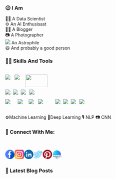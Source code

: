 ### **😉 I Am**
🐱‍💻 A Data Scientist <br>
⚙️ An AI Enthusisast  <br>
✍🏻 A Blogger <br>
📷 A Photographer <br>
<img src='https://bit.ly/2YaDLiS' width='20px'> An Astrophile <br>
😆 And probably a good person

### **🤹🏻 Skills And Tools**
<!-- Languages -->
<br><img align='left' src='https://bit.ly/3EYyjjH' width=30> 
<img align='left' src='https://bit.ly/3ogq5xA' width=35>
<img align='left' src='https://bit.ly/39IfT8q' width=70 height=40> <br>

<!-- Tools -->
<br><img align='left' src='https://bit.ly/3AQytHp' width=25>
<img align='left' src='https://bit.ly/3zNS6i0' width=25>
<img align='left' src='https://bit.ly/3m36kqI' width=27>
<img align='left' src='https://bit.ly/3APQs0S' width=35> <br>

<!-- Libraries -->
<img align='left' src='https://bit.ly/3ie6Dh2' width=40>
<img align='left' src='https://bit.ly/3EVSDCp' width=35> 
<img align='left' src='https://bit.ly/2ZFwHLJ' width=30> 
<img align='left' src='https://bit.ly/3kMMJvl' width=55>
<img align='left' src='https://bit.ly/3F9aki6' width=25>
<img align='left' src='https://bit.ly/3kL8snh' width=25>
<img align='left' src='https://bit.ly/3ASwO4f' width=27>
<img align='left' src='https://bit.ly/3AK11Cu' width=27><br>

<br>⚙️Machine Learning 🤖Deep Learning 🎙️ NLP 📷 CNN <br>

### **📱 Connect With Me**:
<br>

[<img align='left' alt='facebook' src="images\facebook.png" width=30>][facebook]
[<img align='left' alt='instagram' src="images\instagram (2).png" width=30>][insta]
[<img align='left' alt='linkedin' src="images\linkedin (1).png" width=30>][linkedin]
[<img align='left' alt='twitter' src="images\twitter (1).png" width=30>][twitter]
[<img align='left' alt='pinterest' src="images\pinterest.png" width=30>][pinterest]
[<img align='left' alt='website' src="images\web-link.png" width=30>][website] <br>
<br>

### **📕 Latest Blog Posts**

<!-- BLOG-POST-LIST:START -->
<!-- BLOG-POST-LIST:END -->


<!-- Defination -->
[facebook]: https://www.facebook.com/buggyprogrammers/
[insta]: https://www.instagram.com/buggyprogrammers/
[twitter]: https://twitter.com/buggyprogrammer/
[pinterest]: https://in.pinterest.com/buggyprogrammer/
[linkedin]: https://www.linkedin.com/in/aman-kumar404/
[website]: https://www.buggyprogrammer.com/

